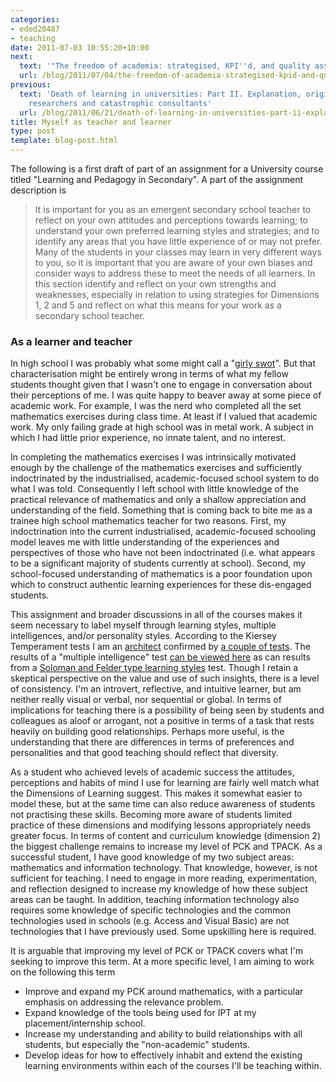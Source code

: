 ```yaml
---
categories:
- eded20487
- teaching
date: 2011-07-03 10:55:20+10:00
next:
  text: '"The freedom of academia: strategised, KPI''d, and quality assured away"'
  url: /blog/2011/07/04/the-freedom-of-academia-strategised-kpid-and-quality-assured-away/
previous:
  text: 'Death of learning in universities: Part II. Explanation, origins, rampaging
    researchers and catastrophic consultants'
  url: /blog/2011/06/21/death-of-learning-in-universities-part-ii-explanation-origins-rampaging-researchers-and-catastrophic-consultants/
title: Myself as teacher and learner
type: post
template: blog-post.html
---
```

The following is a first draft of part of an assignment for a University course titled "Learning and Pedagogy in Secondary". A part of the assignment description is

> It is important for you as an emergent secondary school teacher to reflect on your own attitudes and perceptions towards learning; to understand your own preferred learning styles and strategies; and to identify any areas that you have little experience of or may not prefer. Many of the students in your classes may learn in very different ways to you, so it is important that you are aware of your own biases and consider ways to address these to meet the needs of all learners. In this section identify and reflect on your own strengths and weaknesses, especially in relation to using strategies for Dimensions 1, 2 and 5 and reflect on what this means for your work as a secondary school teacher.

### As a learner and teacher

In high school I was probably what some might call a "[girly swot](http://www.flickr.com/people/girlyswots/)". But that characterisation might be entirely wrong in terms of what my fellow students thought given that I wasn't one to engage in conversation about their perceptions of me. I was quite happy to beaver away at some piece of academic work. For example, I was the nerd who completed all the set mathematics exercises during class time. At least if I valued that academic work. My only failing grade at high school was in metal work. A subject in which I had little prior experience, no innate talent, and no interest.

In completing the mathematics exercises I was intrinsically motivated enough by the challenge of the mathematics exercises and sufficiently indoctrinated by the industrialised, academic-focused school system to do what I was told. Consequently I left school with little knowledge of the practical relevance of mathematics and only a shallow appreciation and understanding of the field. Something that is coming back to bite me as a trainee high school mathematics teacher for two reasons. First, my indoctrination into the current industrialised, academic-focused schooling model leaves me with little understanding of the experiences and perspectives of those who have not been indoctrinated (i.e. what appears to be a significant majority of students currently at school). Second, my school-focused understanding of mathematics is a poor foundation upon which to construct authentic learning experiences for these dis-engaged students.

This assignment and broader discussions in all of the courses makes it seem necessary to label myself through learning styles, multiple intelligences, and/or personality styles. According to the Kiersey Temperament tests I am an [architect](http://www.keirsey.com/4temps/architect.asp) confirmed by [a couple of tests](/blog/2007/04/09/personality-type-intp/). The results of a "multiple intelligence" test [can be viewed here](http://www.flickr.com/photos/david_jones/5477663562/) as can results from a [Soloman and Felder type learning styles](http://www.flickr.com/photos/david_jones/5475094209/in/photostream/) test. Though I retain a skeptical perspective on the value and use of such insights, there is a level of consistency. I'm an introvert, reflective, and intuitive learner, but am neither really visual or verbal, nor sequential or global. In terms of implications for teaching there is a possibility of being seen by students and colleagues as aloof or arrogant, not a positive in terms of a task that rests heavily on building good relationships. Perhaps more useful, is the understanding that there are differences in terms of preferences and personalities and that good teaching should reflect that diversity.

As a student who achieved levels of academic success the attitudes, perceptions and habits of mind I use for learning are fairly well match what the Dimensions of Learning suggest. This makes it somewhat easier to model these, but at the same time can also reduce awareness of students not practising these skills. Becoming more aware of students limited practice of these dimensions and modifying lessons appropriately needs greater focus. In terms of content and curriculum knowledge (dimension 2) the biggest challenge remains to increase my level of PCK and TPACK. As a successful student, I have good knowledge of my two subject areas: mathematics and information technology. That knowledge, however, is not sufficient for teaching. I need to engage in more reading, experimentation, and reflection designed to increase my knowledge of how these subject areas can be taught. In addition, teaching information technology also requires some knowledge of specific technologies and the common technologies used in schools (e.g. Access and Visual Basic) are not technologies that I have previously used. Some upskilling here is required.

It is arguable that improving my level of PCK or TPACK covers what I'm seeking to improve this term. At a more specific level, I am aiming to work on the following this term

- Improve and expand my PCK around mathematics, with a particular emphasis on addressing the relevance problem.
- Expand knowledge of the tools being used for IPT at my placement/internship school.
- Increase my understanding and ability to build relationships with all students, but especially the "non-academic" students.
- Develop ideas for how to effectively inhabit and extend the existing learning environments within each of the courses I'll be teaching within.